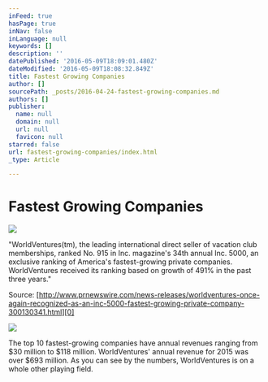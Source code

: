 ```yaml
---
inFeed: true
hasPage: true
inNav: false
inLanguage: null
keywords: []
description: ''
datePublished: '2016-05-09T18:09:01.480Z'
dateModified: '2016-05-09T18:08:32.849Z'
title: Fastest Growing Companies
author: []
sourcePath: _posts/2016-04-24-fastest-growing-companies.md
authors: []
publisher:
  name: null
  domain: null
  url: null
  favicon: null
starred: false
url: fastest-growing-companies/index.html
_type: Article

---
```

# Fastest Growing Companies
![](https://the-grid-user-content.s3-us-west-2.amazonaws.com/998d833f-6365-4b4e-ab85-4b2821dd81eb.jpg)

"WorldVentures(tm), the leading international direct seller of vacation club memberships, ranked No. 915 in Inc. magazine's 34th annual Inc. 5000, an exclusive ranking of America's fastest-growing private companies. WorldVentures received its ranking based on growth of 491% in the past three years." 

Source: [http://www.prnewswire.com/news-releases/worldventures-once-again-recognized-as-an-inc-5000-fastest-growing-private-company-300130341.html][0]

[][1]
![](https://the-grid-user-content.s3-us-west-2.amazonaws.com/7cd7282a-adb8-42ff-9e7c-adb4f1a4fb62.png)

The top 10 fastest-growing companies have annual revenues ranging from $30 million to $118 million. WorldVentures' annual revenue for 2015 was over $693 million. As you can see by the numbers, WorldVentures is on a whole other playing field.

[0]: http://www.prnewswire.com/news-releases/worldventures-once-again-recognized-as-an-inc-5000-fastest-growing-private-company-300130341.html
[1]: http://www.inc.com/inc5000